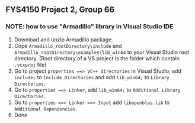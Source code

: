 ## FYS4150 Project 2, Group 66

### NOTE: how to use "Armadillo" library in Visual Studio IDE
1. Download and unzip Armadillo package.
2. Cope `Armadillo_rootDirectory\include` and `Armadillo_rootDirectory\examples\lib_win64` to your Visual Studio root directory. (Root directory of a VS project is the folder which contain `.vcxproj` file)
3. Go to project `properties ==> VC++ directories` in Visual Studio, add `include;` to `Include Directories` and add `lib_win64;` to `Library Directories`.
4. Go to `properties ==> Linker`, add `lib_win64;` to `Additional Library Directories`.
5. Go to `properties ==> Linker ==> Input` add `libopenblas.lib` to `Additional Dependencies`.
6. Done
